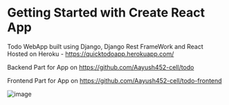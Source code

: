 # Getting Started with Create React App

Todo WebApp built using Django, Django Rest FrameWork and React 
Hosted on Heroku - https://quicktodoapp.herokuapp.com/

Backend Part for App on https://github.com/Aayush452-cell/todo

Frontend Part for App on https://github.com/Aayush452-cell/todo-frontend

![image](https://user-images.githubusercontent.com/68737300/148948652-78e613dc-04b4-4829-a9f7-f48f81dde828.png)

